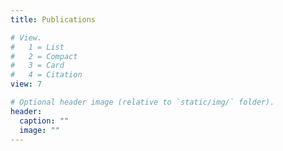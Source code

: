 ```yaml
---
title: Publications

# View.
#   1 = List
#   2 = Compact
#   3 = Card
#   4 = Citation
view: 7

# Optional header image (relative to `static/img/` folder).
header:
  caption: ""
  image: ""
---
```

